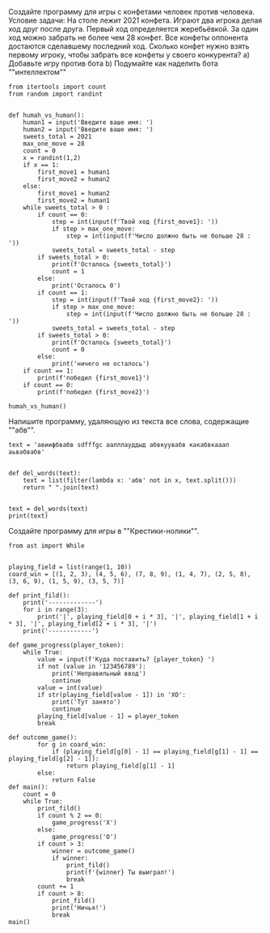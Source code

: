 Создайте программу для игры с конфетами
человек против человека.
Условие задачи: На столе лежит 2021 конфета.
Играют два игрока делая ход друг после друга.
Первый ход определяется жеребьёвкой. За один ход
можно забрать не более чем 28 конфет. Все конфеты
оппонента достаются сделавшему последний ход. Сколько
конфет нужно взять первому игроку, чтобы забрать 
все конфеты у своего конкурента?
a) Добавьте игру против бота
b) Подумайте как наделить бота ""интеллектом""
~~~
from itertools import count
from random import randint


def humah_vs_human():
    human1 = input('Введите ваше имя: ')
    human2 = input('Введите ваше имя: ')
    sweets_total = 2021
    max_one_move = 28
    count = 0
    x = randint(1,2)
    if x == 1:
        first_move1 = human1
        first_move2 = human2
    else:
        first_move1 = human2
        first_move2 = human1
    while sweets_total > 0 :
        if count == 0:
            step = int(input(f'Твой ход {first_move1}: '))
            if step > max_one_move:
                step = int(input(f'Число должно быть не больше 28 : '))
            sweets_total = sweets_total - step
        if sweets_total > 0:
            print(f'Осталось {sweets_total}')
            count = 1
        else:
            print('Осталось 0')  
        if count == 1:
            step = int(input(f'Твой ход {first_move2}: '))      
            if step > max_one_move:
                step = int(input(f'Число должно быть не больше 28 : '))
            sweets_total = sweets_total - step
        if sweets_total > 0:
            print(f'Осталось {sweets_total}')  
            count = 0
        else:
            print('ничего не осталось')          
    if count == 1:
        print(f'победил {first_move1}')        
    if count == 0:
        print(f'победил {first_move2}')                    
               
humah_vs_human()
~~~ 
Напишите программу, 
удаляющую из текста все слова,
содержащие ""абв"".
~~~
text = 'авиифбвабв sdfffgc аалллауддыд абвкуувабв какабвкааап аьвабвабв'


def del_words(text):
    text = list(filter(lambda x: 'абв' not in x, text.split()))
    return " ".join(text)


text = del_words(text)
print(text)
~~~
Создайте программу для игры в ""Крестики-нолики"".
~~~
from ast import While


playing_field = list(range(1, 10))
coard_win = [(1, 2, 3), (4, 5, 6), (7, 8, 9), (1, 4, 7), (2, 5, 8), (3, 6, 9), (1, 5, 9), (3, 5, 7)]

def print_fild():
    print('-------------')
    for i in range(3):
        print('|', playing_field[0 + i * 3], '|', playing_field[1 + i * 3], '|', playing_field[2 + i * 3], '|')
    print('------------')
    
def game_progress(player_token):
    while True:
        value = input(f'Куда поставить? {player_token} ')    
        if not (value in '123456789'):
            print('Неправильный ввод')
            continue
        value = int(value)
        if str(playing_field[value - 1]) in 'XO':
            print('Тут занято')
            continue
        playing_field[value - 1] = player_token
        break

def outcome_game():
        for g in coard_win:
            if (playing_field[g[0] - 1] == playing_field[g[1] - 1] == playing_field[g[2] - 1]):
                return playing_field[g[1] - 1]
        else:
            return False
def main():
    count = 0
    while True:
        print_fild()
        if count % 2 == 0:
            game_progress('X')
        else:
            game_progress('O')
        if count > 3:
            winner = outcome_game()
            if winner:
                print_fild()
                print(f'{winner} Ты выиграл!')
                break  
        count += 1
        if count > 8:
            print_fild()
            print('Ничья!')      
            break    
main()
~~~                       